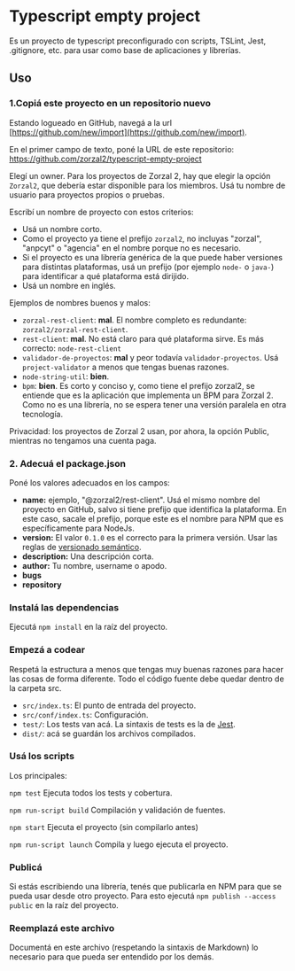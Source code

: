 # Typescript empty project

Es un proyecto de typescript preconfigurado con scripts, TSLint, Jest, .gitignore, etc. para usar como base de aplicaciones y librerías.

## Uso

### 1.Copiá este proyecto en un repositorio nuevo

Estando logueado en GitHub, navegá a la url [https://github.com/new/import](https://github.com/new/import).

En el primer campo de texto, poné la URL de este repositorio: https://github.com/zorzal2/typescript-empty-project

Elegí un owner. Para los proyectos de Zorzal 2, hay que elegir la opción `Zorzal2`, que debería estar disponible para los miembros. Usá tu nombre de usuario para proyectos propios o pruebas.

Escribí un nombre de proyecto con estos criterios:
- Usá un nombre corto. 
- Como el proyecto ya tiene el prefijo `zorzal2`, no incluyas "zorzal", "anpcyt" o "agencia" en el nombre porque no es necesario. 
- Si el proyecto es una librería genérica de la que puede haber versiones para distintas plataformas, usá un prefijo (por ejemplo `node-` o `java-`) para identificar a qué plataforma está dirijido.
- Usá un nombre en inglés.

Ejemplos de nombres buenos y malos:
- `zorzal-rest-client`: **mal**. El nombre completo es redundante: `zorzal2/zorzal-rest-client`.
- `rest-client`: **mal**. No está claro para qué plataforma sirve. Es más correcto: `node-rest-client`
- `validador-de-proyectos`: **mal** y peor todavía `validador-proyectos`. Usá `project-validator` a menos que tengas buenas razones.
- `node-string-util`: **bien**.
- `bpm`: **bien**. Es corto y conciso y, como tiene el prefijo zorzal2, se entiende que es la aplicación que implementa un BPM para Zorzal 2. Como no es una librería, no se espera tener una versión paralela en otra tecnología.

Privacidad: los proyectos de Zorzal 2 usan, por ahora, la opción Public, mientras no tengamos una cuenta paga.

### 2. Adecuá el package.json

Poné los valores adecuados en los campos:

- **name:** ejemplo, "@zorzal2/rest-client". Usá el mismo nombre del proyecto en GitHub, salvo si tiene prefijo que identifica la plataforma. En este caso, sacale el prefijo, porque este es el nombre para NPM que es específicamente para NodeJs.
- **version:** El valor `0.1.0` es el correcto para la primera versión. Usar las reglas de [versionado semántico](https://semver.org/lang/es/).
- **description:** Una descripción corta.
- **author:** Tu nombre, username o apodo.
- **bugs**
- **repository** 

### Instalá las dependencias

Ejecutá `npm install` en la raíz del proyecto.

### Empezá a codear

Respetá la estructura a menos que tengas muy buenas razones para hacer las cosas de forma diferente. Todo el código fuente debe quedar dentro de la carpeta src.

- `src/index.ts`: El punto de entrada del proyecto.
- `src/conf/index.ts`: Configuración.
- `test/`: Los tests van acá. La sintaxis de tests es la de [Jest](https://jestjs.io/).
- `dist/`: acá se guardán los archivos compilados.

### Usá los scripts

Los principales:

`npm test`
Ejecuta todos los tests y cobertura.

`npm run-script build`
Compilación y validación de fuentes.

`npm start`
Ejecuta el proyecto (sin compilarlo antes)

`npm run-script launch`
Compila y luego ejecuta el proyecto.

### Publicá

Si estás escribiendo una librería, tenés que publicarla en NPM para que se pueda usar desde otro proyecto. Para esto ejecutá `npm publish --access public` en la raíz del proyecto.

### Reemplazá este archivo

Documentá en este archivo (respetando la sintaxis de Markdown) lo necesario para que pueda ser entendido por los demás.

